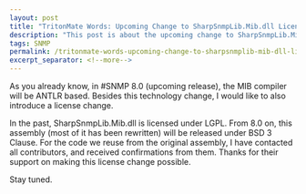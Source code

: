 ```yaml
---
layout: post
title: "TritonMate Words: Upcoming Change to SharpSnmpLib.Mib.dll License"
description: "This post is about the upcoming change to SharpSnmpLib.Mib.dll license."
tags: SNMP
permalink: /tritonmate-words-upcoming-change-to-sharpsnmplib-mib-dll-license-b797092665a
excerpt_separator: <!--more-->
---
```

As you already know, in #SNMP 8.0 (upcoming release), the MIB compiler will be ANTLR based. Besides this technology change, I would like to also introduce a license change.

In the past, SharpSnmpLib.Mib.dll is licensed under LGPL. From 8.0 on, this assembly (most of it has been rewritten) will be released under BSD 3 Clause. For the code we reuse from the original assembly, I have contacted all contributors, and received confirmations from them. Thanks for their support on making this license change possible.

Stay tuned.
<!--more-->